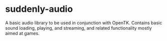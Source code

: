 # suddenly-audio
A basic audio library to be used in conjunction with OpenTK. Contains basic sound loading, playing, and streaming, and related functionality mostly aimed at games.
